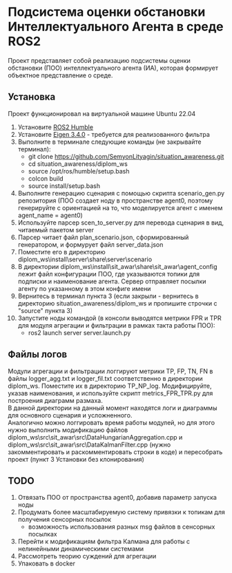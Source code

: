 # Подсистема оценки обстановки Интеллектуального Агента в среде ROS2

Проект представляет собой реализацию подсистемы оценки обстановки (ПОО) интеллектуального агента (ИА), которая формирует объектное представление о среде.

## Установка

Проект функционировал на виртуальной машине Ubuntu 22.04
1. Установите [ROS2 Humble](https://docs.ros.org/en/humble/Installation/Ubuntu-Install-Debians.html)
2. Установите [Eigen 3.4.0](https://gitlab.com/libeigen/eigen/-/releases) - требуется для реализованного фильтра
3. Выполните в терминале следующие команды (не закрывайте терминал):
     - git clone https://github.com/SemyonLityagin/situation_awareness.git
     - cd situation_awareness/diplom_ws
     - source /opt/ros/humble/setup.bash
     - colcon build
     - source install/setup.bash
4. Выполните генерацию сценария с помощью скрипта scenario_gen.py репозитория (ПОО создает ноду в пространстве agent0, поэтому генерируйте с ориентацией на то, что моделируется агент с именем agent_name = agent0)
5. Используйте парсер scen_to_server.py для перевода сценария в вид, читаемый пакетом server
6. Парсер читает файл plan_scenario.json, сформированный генератором, и формурует файл server_data.json
7. Поместите его в директорию diplom_ws\install\server\share\server\scenario
8. В директории diplom_ws\install\sit_awar\share\sit_awar\agent_config лежит файл конфигурации ПОО, где указываются топики для подписки и наименование агента. Сервер отправляет посылки агенту по указанному в этом конфиге имени
9. Вернитесь в терминал пункта 3 (если закрыли - вернитесь в директорию situation_awareness/diplom_ws и пропишите строчки с "source" пункта 3)
10. Запустите ноды командой (в консоли выводятся метрики FPR и TPR для модуля агрегации и фильтрации в рамках такта работы ПОО):
      - ros2 launch server server.launch.py

## Файлы логов

Модули агрегации и фильтрации логгируют метрики TP, FP, TN, FN в файлы logger_agg.txt и logger_fil.txt соответственно в директории diplom_ws. Поместите их в директорию TP_NP_log. Модифицируйте, указав наименования, и используйте скрипт metrics_FPR_TPR.py для построения диаграмм размаха.  
В данной директории на данный момент находятся логи и диаграммы для основного сценария и усложненного.  
Аналогично можно логгировать время работы модулей, но для этого нужно выполнить модификацию файлов diplom_ws\src\sit_awar\src\DataHungarianAggregation.cpp и diplom_ws\src\sit_awar\src\DataKalmanFilter.cpp (нужно закомментировать и раскомментировать строки в коде) и пересобрать проект (пункт 3 Установки без клонирования) 

## TODO
1. Отвязать ПОО от пространства agent0, добавив параметр запуска ноды
2. Продумать более масштабируемую систему привязки к топикам для получения сенсорных посылок
     - возможность использования разных msg файлов в сенсорных посылках
3. Перейти к модификациям фильтра Калмана для работы с нелинейными динамическими системами
4. Рассмотреть теорию суждений для агрегации
5. Упаковать в docker
